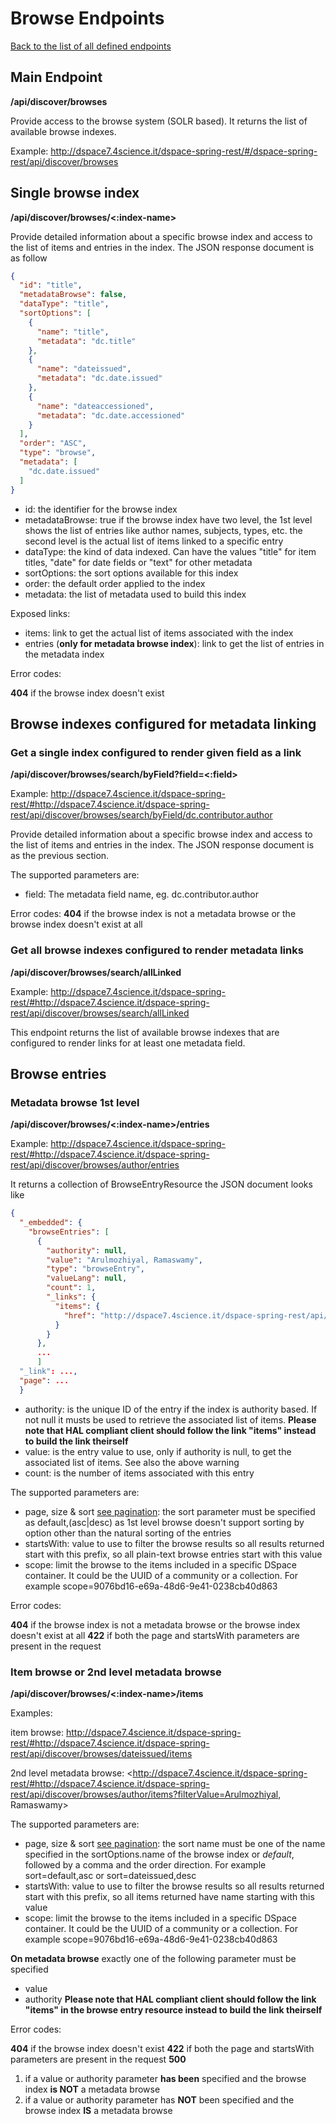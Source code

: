 # Browse Endpoints
[Back to the list of all defined endpoints](endpoints.md)

## Main Endpoint
**/api/discover/browses**   

Provide access to the browse system (SOLR based). It returns the list of available browse indexes.

Example: <http://dspace7.4science.it/dspace-spring-rest/#/dspace-spring-rest/api/discover/browses>

## Single browse index 
**/api/discover/browses/<:index-name>**

Provide detailed information about a specific browse index and access to the list of items and entries in the index. The JSON response document is as follow
```json
{
  "id": "title",
  "metadataBrowse": false,
  "dataType": "title",
  "sortOptions": [
    {
      "name": "title",
      "metadata": "dc.title"
    },
    {
      "name": "dateissued",
      "metadata": "dc.date.issued"
    },
    {
      "name": "dateaccessioned",
      "metadata": "dc.date.accessioned"
    }
  ],
  "order": "ASC",
  "type": "browse",
  "metadata": [
    "dc.date.issued"
  ]
} 
```

* id: the identifier for the browse index
* metadataBrowse: true if the browse index have two level, the 1st level shows the list of entries like author names, subjects, types, etc. the second level is the actual list of items linked to a specific entry
* dataType: the kind of data indexed. Can have the values "title" for item titles, "date" for date fields or "text" for other metadata
* sortOptions: the sort options available for this index
* order: the default order applied to the index
* metadata: the list of metadata used to build this index

Exposed links:
* items: link to get the actual list of items associated with the index
* entries (**only for metadata browse index**): link to get the list of entries in the metadata index

Error codes:

**404** if the browse index doesn't exist

## Browse indexes configured for metadata linking
### Get a single index configured to render given field as a link
**/api/discover/browses/search/byField?field=<:field>**

Example: <http://dspace7.4science.it/dspace-spring-rest/#http://dspace7.4science.it/dspace-spring-rest/api/discover/browses/search/byField/dc.contributor.author>

Provide detailed information about a specific browse index and access to the list of items and entries in the index. The JSON response document is as the previous section.

The supported parameters are:
* field: The metadata field name, eg. dc.contributor.author

Error codes:
**404** if the browse index is not a metadata browse or the browse index doesn't exist at all

### Get all browse indexes configured to render metadata links
**/api/discover/browses/search/allLinked**

Example: <http://dspace7.4science.it/dspace-spring-rest/#http://dspace7.4science.it/dspace-spring-rest/api/discover/browses/search/allLinked>

This endpoint returns the list of available browse indexes that are configured to render links for at least one metadata field.

## Browse entries
### Metadata browse 1st level
**/api/discover/browses/<:index-name>/entries**

Example: <http://dspace7.4science.it/dspace-spring-rest/#http://dspace7.4science.it/dspace-spring-rest/api/discover/browses/author/entries>

It returns a collection of BrowseEntryResource the JSON document looks like
```json
{
  "_embedded": {
    "browseEntries": [
      {
        "authority": null,
        "value": "Arulmozhiyal, Ramaswamy",
        "type": "browseEntry",
        "valueLang": null,
        "count": 1,
        "_links": {
          "items": {
            "href": "http://dspace7.4science.it/dspace-spring-rest/api/discover/browses/author/items?filterValue=Arulmozhiyal, Ramaswamy"
          }
        }
      },
      ...
      ]
  "_link": ...,
  "page": ...
  }
```

* authority: is the unique ID of the entry if the index is authority based. If not null it musts be used to retrieve the associated list of items. **Please note that HAL compliant client should follow the link "items" instead to build the link theirself**
* value: is the entry value to use, only if authority is null, to get the associated list of items. See also the above warning
* count: is the number of items associated with this entry

The supported parameters are:
* page, size & sort [see pagination](README.md#Pagination): the sort parameter must be specified as default,(asc|desc) as 1st level browse doesn't support sorting by option other than the natural sorting of the entries
* startsWith: value to use to filter the browse results so all results returned start with this prefix, so all plain-text browse entries start with this value
* scope: limit the browse to the items included in a specific DSpace container. It could be the UUID of a community or a collection. For example scope=9076bd16-e69a-48d6-9e41-0238cb40d863 

Error codes:

**404** if the browse index is not a metadata browse or the browse index doesn't exist at all
**422** if both the page and startsWith parameters are present in the request 

### Item browse or 2nd level metadata browse
**/api/discover/browses/<:index-name>/items**

Examples:

item browse: <http://dspace7.4science.it/dspace-spring-rest/#http://dspace7.4science.it/dspace-spring-rest/api/discover/browses/dateissued/items>

2nd level metadata browse: <http://dspace7.4science.it/dspace-spring-rest/#http://dspace7.4science.it/dspace-spring-rest/api/discover/browses/author/items?filterValue=Arulmozhiyal, Ramaswamy>

The supported parameters are:
* page, size & sort [see pagination](README.md#Pagination): the sort name must be one of the name specified in the sortOptions.name of the browse index or *default*, followed by a comma and the order direction. For example sort=default,asc or sort=dateissued,desc
* startsWith: value to use to filter the browse results so all results returned start with this prefix, so all items returned have name starting with this value
* scope: limit the browse to the items included in a specific DSpace container. It could be the UUID of a community or a collection. For example scope=9076bd16-e69a-48d6-9e41-0238cb40d863 

**On metadata browse** exactly one of the following parameter must be specified 
* value
* authority
**Please note that HAL compliant client should follow the link "items" in the browse entry resource instead to build the link theirself**

Error codes:

**404** if the browse index doesn't exist
**422** if both the page and startsWith parameters are present in the request
**500** 

1.  if a value or authority parameter **has been** specified and the browse index **is NOT** a metadata browse
2.	if a value or authority parameter has **NOT** been specified and the browse index **IS** a metadata browse
